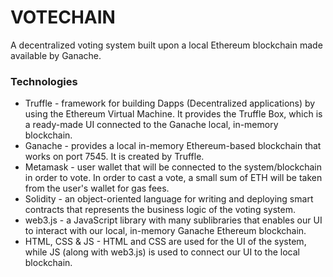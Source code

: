 # VOTECHAIN

A decentralized voting system built upon a local Ethereum blockchain made available by Ganache.

### Technologies

- Truffle - framework for building Dapps (Decentralized applications) by using the Ethereum Virtual Machine. It provides the Truffle Box, which is a ready-made UI connected to the Ganache local, in-memory blockchain.
- Ganache - provides a local in-memory Ethereum-based blockchain that works on port 7545. It is created by Truffle.
- Metamask - user wallet that will be connected to the system/blockchain in order to vote. In order to cast a vote, a small sum of ETH will be taken from the user's wallet for gas fees.
- Solidity - an object-oriented language for writing and deploying smart contracts that represents the business logic of the voting system.
- web3.js - a JavaScript library with many sublibraries that enables our UI to interact with our local, in-memory Ganache Ethereum blockchain.
- HTML, CSS & JS - HTML and CSS are used for the UI of the system, while JS (along with web3.js) is used to connect our UI to the local blockchain.
